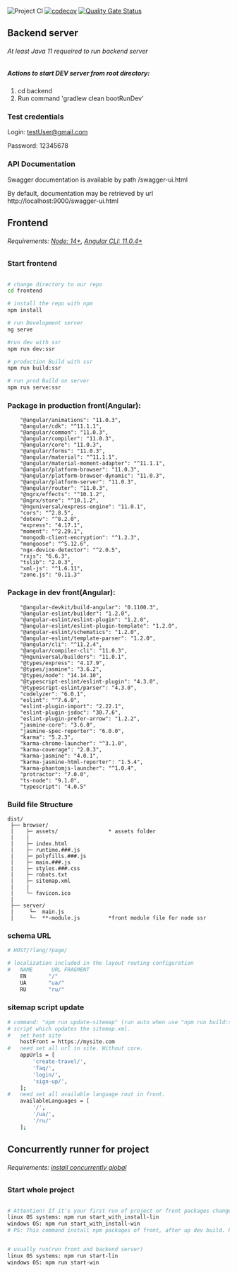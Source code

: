![Project CI](https://github.com/trip-companion/app/workflows/Project%20CI/badge.svg?branch=master)
[![codecov](https://codecov.io/gh/trip-companion/app/branch/master/graph/badge.svg?token=lIzJjepNeC)](https://codecov.io/gh/trip-companion/app)
[![Quality Gate Status](https://sonarcloud.io/api/project_badges/measure?project=trip-companion_app&metric=alert_status)](https://sonarcloud.io/dashboard?id=trip-companion_app)

## Backend server
###### At least Java 11 requeired to run backend server
##### Actions to start DEV server from root directory:
1. cd backend
2. Run command 'gradlew clean bootRunDev'
### Test credentials
Login: testUser@gmail.com

Password: 12345678

### API Documentation
Swagger documentation is available by path /swagger-ui.html

By default, documentation may be retrieved by url http://localhost:9000/swagger-ui.html

## Frontend
###### Requirements: [Node: 14+](https://nodejs.org/en/), [Angular CLI: 11.0.4+](https://cli.angular.io/)

### Start frontend
```bash

# change directory to our repo
cd frontend

# install the repo with npm
npm install

# run Development server
ng serve

#run dev with ssr
npm run dev:ssr

# production Build with ssr
npm run build:ssr

# run prod Build on server
npm run serve:ssr

```

### Package in production front(Angular): 
```
    "@angular/animations": "11.0.3",
    "@angular/cdk": "^11.1.1",
    "@angular/common": "11.0.3",
    "@angular/compiler": "11.0.3",
    "@angular/core": "11.0.3",
    "@angular/forms": "11.0.3",
    "@angular/material": "^11.1.1",
    "@angular/material-moment-adapter": "^11.1.1",
    "@angular/platform-browser": "11.0.3",
    "@angular/platform-browser-dynamic": "11.0.3",
    "@angular/platform-server": "11.0.3",
    "@angular/router": "11.0.3",
    "@ngrx/effects": "^10.1.2",
    "@ngrx/store": "^10.1.2",
    "@nguniversal/express-engine": "11.0.1",
    "cors": "^2.8.5",
    "dotenv": "^8.2.0",
    "express": "4.17.1",
    "moment": "^2.29.1",
    "mongodb-client-encryption": "^1.2.3",
    "mongoose": "^5.12.6",
    "ngx-device-detector": "^2.0.5",
    "rxjs": "6.6.3",
    "tslib": "2.0.3",
    "xml-js": "^1.6.11",
    "zone.js": "0.11.3"
```
### Package in dev front(Angular): 
```
    "@angular-devkit/build-angular": "0.1100.3",
    "@angular-eslint/builder": "1.2.0",
    "@angular-eslint/eslint-plugin": "1.2.0",
    "@angular-eslint/eslint-plugin-template": "1.2.0",
    "@angular-eslint/schematics": "1.2.0",
    "@angular-eslint/template-parser": "1.2.0",
    "@angular/cli": "^11.2.4",
    "@angular/compiler-cli": "11.0.3",
    "@nguniversal/builders": "11.0.1",
    "@types/express": "4.17.9",
    "@types/jasmine": "3.6.2",
    "@types/node": "14.14.10",
    "@typescript-eslint/eslint-plugin": "4.3.0",
    "@typescript-eslint/parser": "4.3.0",
    "codelyzer": "6.0.1",
    "eslint": "^7.6.0",
    "eslint-plugin-import": "2.22.1",
    "eslint-plugin-jsdoc": "30.7.6",
    "eslint-plugin-prefer-arrow": "1.2.2",
    "jasmine-core": "3.6.0",
    "jasmine-spec-reporter": "6.0.0",
    "karma": "5.2.3",
    "karma-chrome-launcher": "^3.1.0",
    "karma-coverage": "2.0.3",
    "karma-jasmine": "4.0.1",
    "karma-jasmine-html-reporter": "1.5.4",
    "karma-phantomjs-launcher": "^1.0.4",
    "protractor": "7.0.0",
    "ts-node": "9.1.0",
    "typescript": "4.0.5"
```

### Build file Structure
```
dist/
 ├── browser/
 |    ├─ assets/                * assets folder
 |    |
 |    ├─ index.html
 |    ├─ runtime.###.js
 |    ├─ polyfills.###.js       
 |    ├─ main.###.js
 |    ├─ styles.###.css
 |    ├─ robots.txt
 |    ├─ sitemap.xml
 |    |
 |    └─ favicon.ico
 |
 ├── server/
 |     └─  main.js
 |     └─  **-module.js         *front module file for node ssr
```

### schema URL

```bash
# HOST/?lang/?page/

# localization included in the layout routing configuration
#   NAME      URL FRAGMENT
    EN       "/"
    UA       "ua/"
    RU       "ru/"   

```

### sitemap script update

```bash
# command: "npm run update-sitemap" (run auto when use "npm run build:ssr")
# script which updates the sitemap.xml.
#   set host site
    hostFront = https://mysite.com
#   need set all url in site. Without core.
    appUrls = [
        'create-travel/',
        'faq/',
        'login/',
        'sign-up/',
    ];
#   need set all available language rout in front.
    availableLanguages = [
        '/',
        '/ua/',
        '/ru/'
    ];

```

## Concurrently runner for project
###### Requirements: [install concurrently global](https://www.npmjs.com/package/concurrently#install)

### Start whole project
```bash

# Attention! If it's your first run of project or front packages changed run this command:
linux OS systems: npm run start_with_install-lin
windows OS: npm run start_with_install-win
# PS: This command install npm packages of front, after up dev build. Parallels we run backend with command 'gradlew clean bootRunDev'


# usually run(run front and backend server)
linux OS systems: npm run start-lin
windows OS: npm run start-win

```